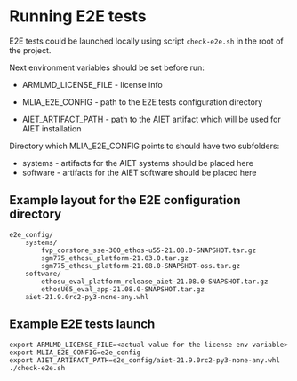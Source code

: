 # Running E2E tests

E2E tests could be launched locally using script `check-e2e.sh`
in the root of the project.

Next environment variables should be set before run:

* ARMLMD_LICENSE_FILE - license info

* MLIA_E2E_CONFIG - path to the E2E tests configuration directory

* AIET_ARTIFACT_PATH - path to the AIET artifact which will be used for
  AIET installation

Directory which MLIA_E2E_CONFIG points to should have two subfolders:

* systems - artifacts for the AIET systems should be placed here
* software - artifacts for the AIET software should be placed here

## Example layout for the E2E configuration directory

```shell
e2e_config/
    systems/
        fvp_corstone_sse-300_ethos-u55-21.08.0-SNAPSHOT.tar.gz
        sgm775_ethosu_platform-21.03.0.tar.gz
        sgm775_ethosu_platform-21.08.0-SNAPSHOT-oss.tar.gz
    software/
        ethosu_eval_platform_release_aiet-21.08.0-SNAPSHOT.tar.gz
        ethosU65_eval_app-21.08.0-SNAPSHOT.tar.gz
    aiet-21.9.0rc2-py3-none-any.whl
```

## Example E2E tests launch

```shell
export ARMLMD_LICENSE_FILE=<actual value for the license env variable>
export MLIA_E2E_CONFIG=e2e_config
export AIET_ARTIFACT_PATH=e2e_config/aiet-21.9.0rc2-py3-none-any.whl
./check-e2e.sh
```

